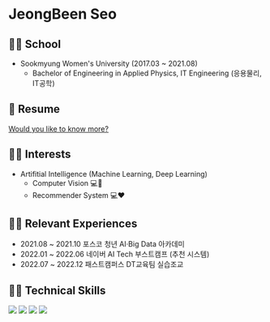 # JeongBeen Seo 

## 👩‍🎓 School
- Sookmyung Women's University (2017.03 ~ 2021.08)  
  - Bachelor of Engineering in Applied Physics, IT Engineering (응용물리, IT공학)

## 📑 Resume
[Would you like to know more?](https://claire1125.notion.site/Resume-JeongBeen-Seo-9f7717e05b3e4de4b7235ab8426e9467)

<!--## Portfolio
Notion Link : [Click here](https://suave-phalange-86d.notion.site/6e962c83eaaa467aae6c6d15af0931c9)-->

## 🙆‍♀️ Interests
- Artifitial Intelligence (Machine Learning, Deep Learning)
  - Computer Vision 💻👀
  - Recommender System 💻:heart:

## 🚶‍♀️ Relevant Experiences
- 2021.08 ~ 2021.10 포스코 청년 AI·Big Data 아카데미
- 2022.01 ~ 2022.06 네이버 AI Tech 부스트캠프 (추천 시스템)
- 2022.07 ~ 2022.12 패스트캠퍼스 DT교육팀 실습조교

<!-- ## Awards 🏆
- 🥈 2021.08  SUAPC 2021 Summer (2021 신촌지역 대학생 프로그래밍 대회 동아리 연합 여름 대회) (2위 / 56팀, 현대오토Forever상)
- 🥇 2022.02  SUAPC 2022 Winter (2022 신촌지역 대학생 프로그래밍 대회 동아리 연합 겨울 대회) (1위 / 63팀, 현대 auto e;var sang;) -->

## 👩‍💻 Technical Skills
<img src="https://img.shields.io/badge/Python-3776AB?style=flat-square&logo=Python&logoColor=white"/> <img src="https://img.shields.io/badge/PyTorch-EE4C2C?style=flat-square&logo=PyTorch&logoColor=white"/> <img src="https://img.shields.io/badge/Tensorflow-FF6F00?style=flat-square&logo=PyTorch&logoColor=black"/> <img src="https://img.shields.io/badge/Linux-FCC624?style=flat-square&logo=Linux&logoColor=black"/>


<!--
**claire-1125/claire-1125** is a ✨ _special_ ✨ repository because its `README.md` (this file) appears on your GitHub profile.

Here are some ideas to get you started:

- 🔭 I’m currently working on ...
- 👯 I’m looking to collaborate on ...
- 🤔 I’m looking for help with ...
- 💬 Ask me about ...
- 📫 How to reach me: ...
- 😄 Pronouns: ...
- ⚡ Fun fact: ...
-->
